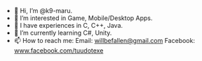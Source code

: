 - 👋 Hi, I’m @k9-maru.
- 👀 I’m interested in Game, Mobile/Desktop Apps.
- 🌱 I have experiences in C, C++, Java.
- 🌱 I’m currently learning C#, Unity.
- 📫 How to reach me: 
  Email: willbefallen@gmail.com
  Facebook: www.facebook.com/tuudotexe
<!---
k9-maru/k9-maru is a ✨ special ✨ repository because its `README.md` (this file) appears on your GitHub profile.
You can click the Preview link to take a look at your changes.
--->
